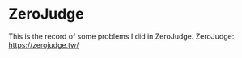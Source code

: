 # ZeroJudge
This is the record of some problems I did in ZeroJudge.
ZeroJudge: https://zerojudge.tw/
